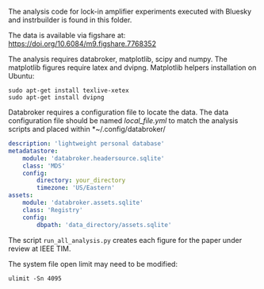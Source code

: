 The analysis code for lock-in amplifier experiments executed with Bluesky and instrbuilder is found in this folder. 

The data is available via figshare at: <https://doi.org/10.6084/m9.figshare.7768352>

The analysis requires databroker, matplotlib, scipy and numpy. The matplotlib figures require latex and dvipng. Matplotlib helpers installation on Ubuntu:

```terminal 
sudo apt-get install texlive-xetex
sudo apt-get install dvipng
```

Databroker requires a configuration file to locate the data. The data configuration file should be named *local_file.yml* to match the analysis scripts and placed within *~/.config/databroker/ 

```yaml
description: 'lightweight personal database'
metadatastore:
    module: 'databroker.headersource.sqlite'
    class: 'MDS'
    config:
        directory: your_directory
        timezone: 'US/Eastern'
assets:
    module: 'databroker.assets.sqlite'
    class: 'Registry'
    config:
        dbpath: 'data_directory/assets.sqlite'
```

The script ```run_all_analysis.py``` creates each figure for the paper under review at IEEE TIM. 

The system file open limit may need to be modified:
```terminal
ulimit -Sn 4095
```
